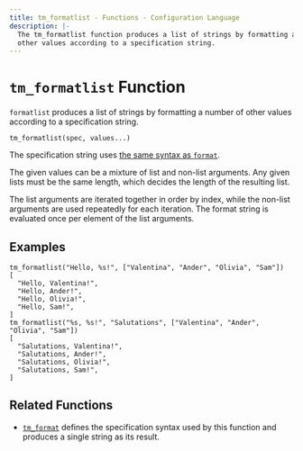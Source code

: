 ```yaml
---
title: tm_formatlist - Functions - Configuration Language
description: |-
  The tm_formatlist function produces a list of strings by formatting a number of
  other values according to a specification string.
---
```


# `tm_formatlist` Function

`formatlist` produces a list of strings by formatting a number of other
values according to a specification string.

```hcl
tm_formatlist(spec, values...)
```

The specification string uses
[the same syntax as `format`](https://developer.hashicorp.com/terraform/language/functions/format#specification-syntax).

The given values can be a mixture of list and non-list arguments. Any given
lists must be the same length, which decides the length of the resulting list.

The list arguments are iterated together in order by index, while the non-list
arguments are used repeatedly for each iteration. The format string is evaluated
once per element of the list arguments.

## Examples

```
tm_formatlist("Hello, %s!", ["Valentina", "Ander", "Olivia", "Sam"])
[
  "Hello, Valentina!",
  "Hello, Ander!",
  "Hello, Olivia!",
  "Hello, Sam!",
]
tm_formatlist("%s, %s!", "Salutations", ["Valentina", "Ander", "Olivia", "Sam"])
[
  "Salutations, Valentina!",
  "Salutations, Ander!",
  "Salutations, Olivia!",
  "Salutations, Sam!",
]
```

## Related Functions

* [`tm_format`](./tm_format.md) defines the specification syntax used by this
  function and produces a single string as its result.
